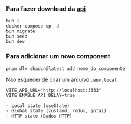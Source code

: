 ### Para fazer download da [api](https://github.com/rocketseat-education/pizzashop-api)

```
bun i
docker compose up -d
bun migrate
bun seed
bun dev
```

### Para adicionar um novo component

```
pnpm dlx shadcn@latest add nome_do_componente
```

Não esquecer de criar um arquivo `.env.local`

```
VITE_API_URL="http://localhost:3333"
VITE_ENABLE_API_DELAY=true
```

```
- Local state (useState)
- Global state (zustand, redux, jotai)
- HTTP state (Dados HTTP)
```
